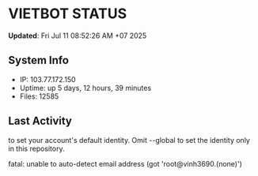 # VIETBOT STATUS
**Updated**: Fri Jul 11 08:52:26 AM +07 2025

## System Info
- IP: 103.77.172.150
- Uptime: up 5 days, 12 hours, 39 minutes
- Files: 12585

## Last Activity

to set your account's default identity.
Omit --global to set the identity only in this repository.

fatal: unable to auto-detect email address (got 'root@vinh3690.(none)')
